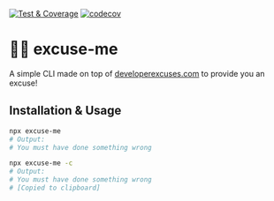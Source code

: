 [![Test & Coverage](https://github.com/mamal72/excuse-me/actions/workflows/node.js.yml/badge.svg)](https://github.com/mamal72/excuse-me/actions)
[![codecov](https://codecov.io/gh/mamal72/excuse-me/branch/main/graph/badge.svg?token=MI3RSMJFOU)](https://codecov.io/gh/mamal72/excuse-me)
# 🤦‍♂️ excuse-me


A simple CLI made on top of [developerexcuses.com](http://developerexcuses.com) to provide you an excuse!

## Installation & Usage

```sh
npx excuse-me
# Output:
# You must have done something wrong

npx excuse-me -c
# Output:
# You must have done something wrong
# [Copied to clipboard]
```
